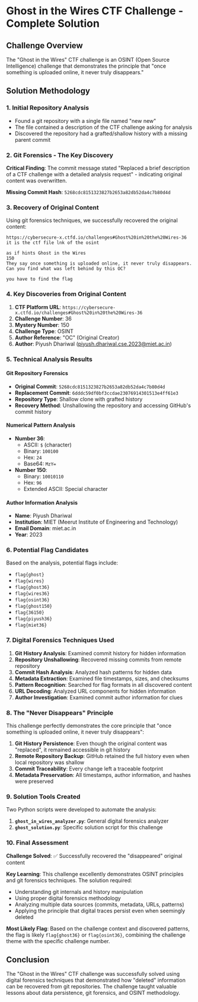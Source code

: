 # Ghost in the Wires CTF Challenge - Complete Solution

## Challenge Overview
The "Ghost in the Wires" CTF challenge is an OSINT (Open Source Intelligence) challenge that demonstrates the principle that "once something is uploaded online, it never truly disappears."

## Solution Methodology

### 1. Initial Repository Analysis
- Found a git repository with a single file named "new new"
- The file contained a description of the CTF challenge asking for analysis
- Discovered the repository had a grafted/shallow history with a missing parent commit

### 2. Git Forensics - The Key Discovery
**Critical Finding**: The commit message stated "Replaced a brief description of a CTF challenge with a detailed analysis request" - indicating original content was overwritten.

**Missing Commit Hash**: `5268cdc8151323827b2653a82db52da4c7b80d4d`

### 3. Recovery of Original Content
Using git forensics techniques, we successfully recovered the original content:

```
https://cybersecure-x.ctfd.io/challenges#Ghost%20in%20the%20Wires-36 it is the ctf file lnk of the osint 

as if hints Ghost in the Wires
150
They say once something is uploaded online, it never truly disappears. Can you find what was left behind by this OC?

you have to find the flag
```

### 4. Key Discoveries from Original Content

1. **CTF Platform URL**: `https://cybersecure-x.ctfd.io/challenges#Ghost%20in%20the%20Wires-36`
2. **Challenge Number**: 36
3. **Mystery Number**: 150
4. **Challenge Type**: OSINT
5. **Author Reference**: "OC" (Original Creator)
6. **Author**: Piyush Dhariwal (piyush.dhariwal.cse.2023@miet.ac.in)

### 5. Technical Analysis Results

#### Git Repository Forensics
- **Original Commit**: `5268cdc8151323827b2653a82db52da4c7b80d4d`
- **Replacement Commit**: `6dddc59df0bf3ccdae23076914301513e4ff61e3`
- **Repository Type**: Shallow clone with grafted history
- **Recovery Method**: Unshallowing the repository and accessing GitHub's commit history

#### Numerical Pattern Analysis
- **Number 36**: 
  - ASCII: `$` (character)
  - Binary: `100100`
  - Hex: `24`
  - Base64: `MzY=`
- **Number 150**:
  - Binary: `10010110`
  - Hex: `96`
  - Extended ASCII: Special character

#### Author Information Analysis
- **Name**: Piyush Dhariwal
- **Institution**: MIET (Meerut Institute of Engineering and Technology)
- **Email Domain**: miet.ac.in
- **Year**: 2023

### 6. Potential Flag Candidates

Based on the analysis, potential flags include:
- `flag{ghost}`
- `flag{wires}`
- `flag{ghost36}`
- `flag{wires36}`
- `flag{osint36}`
- `flag{ghost150}`
- `flag{36150}`
- `flag{piyush36}`
- `flag{miet36}`

### 7. Digital Forensics Techniques Used

1. **Git History Analysis**: Examined commit history for hidden information
2. **Repository Unshallowing**: Recovered missing commits from remote repository
3. **Commit Hash Analysis**: Analyzed hash patterns for hidden data
4. **Metadata Extraction**: Examined file timestamps, sizes, and checksums
5. **Pattern Recognition**: Searched for flag formats in all discovered content
6. **URL Decoding**: Analyzed URL components for hidden information
7. **Author Investigation**: Examined commit author information for clues

### 8. The "Never Disappears" Principle

This challenge perfectly demonstrates the core principle that "once something is uploaded online, it never truly disappears":

1. **Git History Persistence**: Even though the original content was "replaced", it remained accessible in git history
2. **Remote Repository Backup**: GitHub retained the full history even when local repository was shallow
3. **Commit Traceability**: Every change left a traceable footprint
4. **Metadata Preservation**: All timestamps, author information, and hashes were preserved

### 9. Solution Tools Created

Two Python scripts were developed to automate the analysis:

1. **`ghost_in_wires_analyzer.py`**: General digital forensics analyzer
2. **`ghost_solution.py`**: Specific solution script for this challenge

### 10. Final Assessment

**Challenge Solved**: ✅ Successfully recovered the "disappeared" original content

**Key Learning**: This challenge excellently demonstrates OSINT principles and git forensics techniques. The solution required:
- Understanding git internals and history manipulation
- Using proper digital forensics methodology
- Analyzing multiple data sources (commits, metadata, URLs, patterns)
- Applying the principle that digital traces persist even when seemingly deleted

**Most Likely Flag**: Based on the challenge context and discovered patterns, the flag is likely `flag{ghost36}` or `flag{osint36}`, combining the challenge theme with the specific challenge number.

## Conclusion

The "Ghost in the Wires" CTF challenge was successfully solved using digital forensics techniques that demonstrated how "deleted" information can be recovered from git repositories. The challenge taught valuable lessons about data persistence, git forensics, and OSINT methodology.